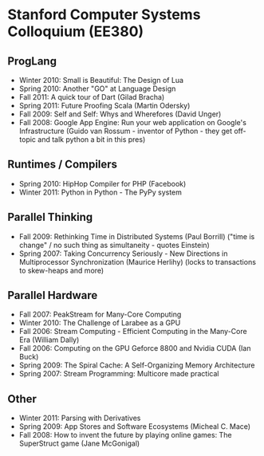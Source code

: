 # Stanford Computer Systems Colloquium (EE380)

## ProgLang

* Winter 2010: Small is Beautiful: The Design of Lua
* Spring 2010: Another "GO" at Language Design
* Fall 2011: A quick tour of Dart (Gilad Bracha)
* Spring 2011: Future Proofing Scala (Martin Odersky)
* Fall 2009: Self and Self: Whys and Wherefores (David Unger)
* Fall 2008: Google App Engine: Run your web application on Google's Infrastructure (Guido van Rossum - inventor of Python - they get off-topic and talk python a bit in this pres)

## Runtimes / Compilers
* Spring 2010: HipHop Compiler for PHP (Facebook)
* Winter 2011: Python in Python - The PyPy system

## Parallel Thinking
* Fall 2009: Rethinking Time in Distributed Systems (Paul Borrill) ("time is change" / no such thing as simultaneity - quotes Einstein)
* Spring 2007: Taking Concurrency Seriously - New Directions in Multiprocessor Synchronization (Maurice Herlihy) (locks to transactions to skew-heaps and more)

## Parallel Hardware
* Fall 2007: PeakStream for Many-Core Computing
* Winter 2010: The Challenge of Larabee as a GPU
* Fall 2006: Stream Computing - Efficient Computing in the Many-Core Era (William Dally)
* Fall 2006: Computing on the GPU Geforce 8800 and Nvidia CUDA (Ian Buck)
* Spring 2009: The Spiral Cache: A Self-Organizing Memory Architecture
* Spring 2007: Stream Programming: Multicore made practical

## Other
* Winter 2011: Parsing with Derivatives
* Spring 2009: App Stores and Software Ecosystems (Micheal C. Mace)
* Fall 2008: How to invent the future by playing online games: The SuperStruct game (Jane McGonigal)
